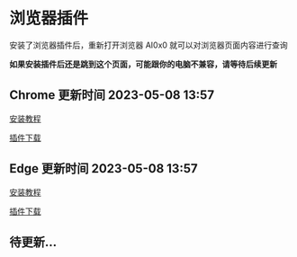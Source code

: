 # 浏览器插件

安装了浏览器插件后，重新打开浏览器 AI0x0 就可以对浏览器页面内容进行查询

**如果安装插件后还是跳到这个页面，可能跟你的电脑不兼容，请等待后续更新**

## Chrome 更新时间 2023-05-08 13:57

[安装教程](https://www.jianshu.com/p/4f1fa54a5501)

[插件下载](https://github.com/mushan0x0/AI0x0.com/releases/download/chrome-plugin-v1.0.0/chrome-plugin-v1.0.0.zip)

## Edge 更新时间 2023-05-08 13:57

[安装教程](https://picsee.chitaner.com/webExtension/Edge%E6%B5%8F%E8%A7%88%E5%99%A8%E6%8F%92%E4%BB%B6%E7%A6%BB%E7%BA%BF%E5%8C%85%E4%B8%8B%E8%BD%BD%E6%89%8B%E5%8A%A8%E5%AE%89%E8%A3%85.html)

[插件下载](https://github.com/mushan0x0/AI0x0.com/releases/download/edge-plugin-v1.0.0/edge-plugin-v1.0.0.zip)

## 待更新...
